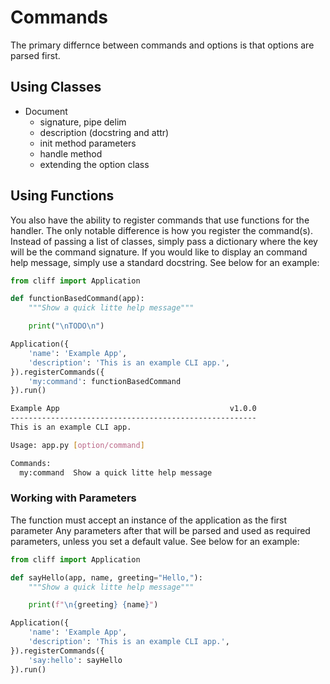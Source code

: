 # Commands

The primary differnce between commands and options is that options are parsed first.

## Using Classes

- Document 
    - signature, pipe delim
    - description (docstring and attr)
    - init method parameters
    - handle method
    - extending the option class

## Using Functions

You also have the ability to register commands that use functions for the handler. The 
only notable difference is how you register the command(s). Instead of passing a list of 
classes, simply pass a dictionary where the key will be the command signature. If you would
like to display an command help message, simply use a standard docstring. See below for an 
example:

```python
from cliff import Application

def functionBasedCommand(app):
    """Show a quick litte help message"""

    print("\nTODO\n")

Application({
    'name': 'Example App',
    'description': 'This is an example CLI app.',
}).registerCommands({
    'my:command': functionBasedCommand
}).run()
```

```bash
Example App                                      v1.0.0
-------------------------------------------------------
This is an example CLI app.

Usage: app.py [option/command]

Commands:
  my:command  Show a quick litte help message
```

### Working with Parameters

The function must accept an instance of the application as the first parameter
Any parameters after that will be parsed and used as required parameters, unless you 
set a default value. See below for an example:

```python
from cliff import Application

def sayHello(app, name, greeting="Hello,"):
    """Show a quick litte help message"""

    print(f"\n{greeting} {name}")

Application({
    'name': 'Example App',
    'description': 'This is an example CLI app.',
}).registerCommands({
    'say:hello': sayHello
}).run()
```